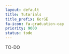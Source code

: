 ```yaml
---
layout: default
title: Tutorials
title_prefix: KorGE
fa-icon: fa-graduation-cap
priority: 9000
status: todo
---
```


TO-DO
